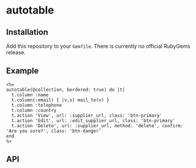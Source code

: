 # autotable

## Installation

Add this repository to your `Gemfile`. There is currently no official RubyGems release.

## Example

    <%=
    autotable(@collection, bordered: true) do |t|
      t.column :name
      t.column(:email) { |v,s| mail_to(v) }
      t.column :telephone
      t.column :country
      t.action 'View', url: :supplier_url, class: 'btn-primary'
      t.action 'Edit', url: :edit_supplier_url, class: 'btn-primary'
      t.action 'Delete', url: :supplier_url, method: 'delete', confirm: 'Are you sure?', class: 'btn-danger'
    end
    %>

## API


